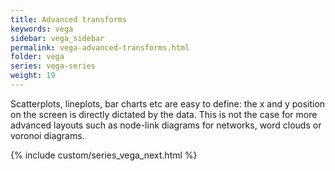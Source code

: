 ```yaml
---
title: Advanced transforms
keywords: vega
sidebar: vega_sidebar
permalink: vega-advanced-transforms.html
folder: vega
series: vega-series
weight: 19
---
```

Scatterplots, lineplots, bar charts etc are easy to define: the x and y position on the screen is directly dictated by the data. This is not the case for more advanced layouts such as node-link diagrams for networks, word clouds or voronoi diagrams.

{% include custom/series_vega_next.html %}
